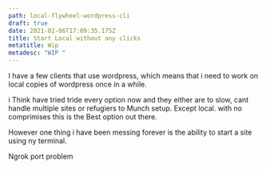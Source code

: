 ```yaml
---
path: local-flywheel-wordpress-cli
draft: true
date: 2021-02-06T17:09:35.175Z
title: Start Local without any clicks
metatitle: Wip
metadesc: "WIP "
---
```

I have a few clients that use wordpress, which means that i need to work on local copies of wordpress once in a while.

i Think have tried tride every option now and they either are to slow, cant handle multiple sites or refugiers to Munch  setup. Except local. with no comprimises this is the Best option out there. 

However one thing i have been messing forever is the ability to start a site using ny terminal. 



Ngrok port problem